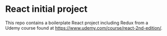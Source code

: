# React initial project

This repo contains a boilerplate React project including Redux from a Udemy course found at <https://www.udemy.com/course/react-2nd-edition/>.
